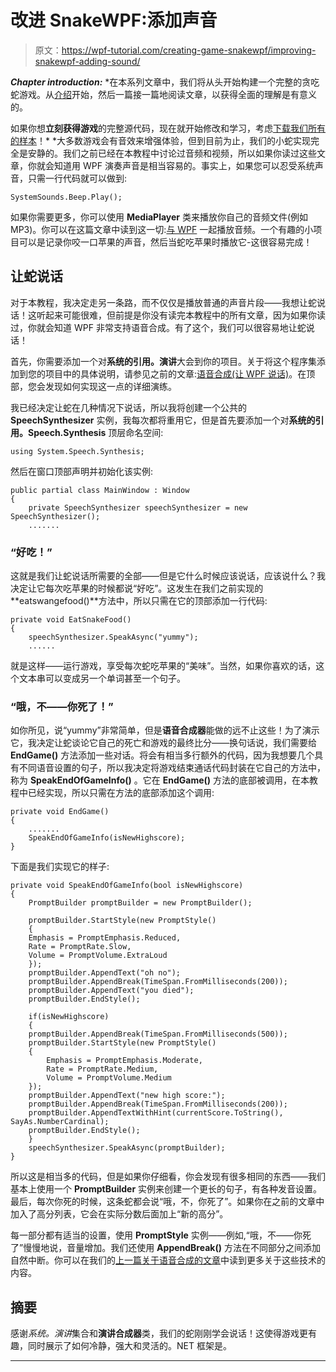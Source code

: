 # 改进 SnakeWPF:添加声音

> 原文：<https://wpf-tutorial.com/creating-game-snakewpf/improving-snakewpf-adding-sound/>

***Chapter introduction:*** *在本系列文章中，我们将从头开始构建一个完整的贪吃蛇游戏。从[介绍](https://www.wpf-tutorial.com/creating-game-snakewpf/introduction/)开始，然后一篇接一篇地阅读文章，以获得全面的理解是有意义的。

如果你想**立刻获得游戏**的完整源代码，现在就开始修改和学习，考虑[下载我们所有的样本](https://www.wpf-tutorial.com/download-wpf-tutorial-pdf-with-sample-code/)！*  *大多数游戏会有音效来增强体验，但到目前为止，我们的小蛇实现完全是安静的。我们之前已经在本教程中讨论过音频和视频，所以如果你读过这些文章，你就会知道用 WPF 演奏声音是相当容易的。事实上，如果您可以忍受系统声音，只需一行代码就可以做到:

```
SystemSounds.Beep.Play();
```

如果你需要更多，你可以使用 **MediaPlayer** 类来播放你自己的音频文件(例如 MP3)。你可以在这篇文章中读到这一切:[与 WPF](https://www.wpf-tutorial.com/audio-video/playing-audio/) 一起播放音频。一个有趣的小项目可以是记录你咬一口苹果的声音，然后当蛇吃苹果时播放它-这很容易完成！

## 让蛇说话

对于本教程，我决定走另一条路，而不仅仅是播放普通的声音片段——我想让蛇说话！这听起来可能很难，但前提是你没有读完本教程中的所有文章，因为如果你读过，你就会知道 WPF 非常支持语音合成。有了这个，我们可以很容易地让蛇说话！

首先，你需要添加一个对**系统的引用。演讲**大会到你的项目。关于将这个程序集添加到您的项目中的具体说明，请参见之前的文章:[语音合成(让 WPF 说话)](https://www.wpf-tutorial.com/audio-video/speech-synthesis-making-wpf-talk/)。在顶部，您会发现如何实现这一点的详细演练。

<input type="hidden" name="IL_IN_ARTICLE">

我已经决定让蛇在几种情况下说话，所以我将创建一个公共的 **SpeechSynthesizer** 实例，我每次都将重用它，但是首先要添加一个对**系统的引用。Speech.Synthesis** 顶层命名空间:

```
using System.Speech.Synthesis;
```

然后在窗口顶部声明并初始化该实例:

```
public partial class MainWindow : Window
{
    private SpeechSynthesizer speechSynthesizer = new SpeechSynthesizer();
    .......
```

### “好吃！”

这就是我们让蛇说话所需要的全部——但是它什么时候应该说话，应该说什么？我决定让它每次吃苹果的时候都说“好吃”。这发生在我们之前实现的**eatswangefood()**方法中，所以只需在它的顶部添加一行代码:

```
private void EatSnakeFood()
{
    speechSynthesizer.SpeakAsync("yummy");
    ......
```

就是这样——运行游戏，享受每次蛇吃苹果的“美味”。当然，如果你喜欢的话，这个文本串可以变成另一个单词甚至一个句子。

### “哦，不——你死了！”

如你所见，说“yummy”非常简单，但是**语音合成器**能做的远不止这些！为了演示它，我决定让蛇谈论它自己的死亡和游戏的最终比分——换句话说，我们需要给 **EndGame()** 方法添加一些对话。将会有相当多行额外的代码，因为我想要几个具有不同语音设置的句子，所以我决定将游戏结束通话代码封装在它自己的方法中，称为 **SpeakEndOfGameInfo()** 。它在 **EndGame()** 方法的底部被调用，在本教程中已经实现，所以只需在方法的底部添加这个调用:

```
private void EndGame()
{
    .......
    SpeakEndOfGameInfo(isNewHighscore);
}
```

下面是我们实现它的样子:

```
private void SpeakEndOfGameInfo(bool isNewHighscore)  
{  
    PromptBuilder promptBuilder = new PromptBuilder();  

    promptBuilder.StartStyle(new PromptStyle()  
    {  
    Emphasis = PromptEmphasis.Reduced,  
    Rate = PromptRate.Slow,  
    Volume = PromptVolume.ExtraLoud  
    });  
    promptBuilder.AppendText("oh no");  
    promptBuilder.AppendBreak(TimeSpan.FromMilliseconds(200));  
    promptBuilder.AppendText("you died");  
    promptBuilder.EndStyle();  

    if(isNewHighscore)  
    {  
    promptBuilder.AppendBreak(TimeSpan.FromMilliseconds(500));  
    promptBuilder.StartStyle(new PromptStyle()  
    {  
        Emphasis = PromptEmphasis.Moderate,  
        Rate = PromptRate.Medium,  
        Volume = PromptVolume.Medium  
    });  
    promptBuilder.AppendText("new high score:");  
    promptBuilder.AppendBreak(TimeSpan.FromMilliseconds(200));  
    promptBuilder.AppendTextWithHint(currentScore.ToString(), SayAs.NumberCardinal);  
    promptBuilder.EndStyle();  
    }  
    speechSynthesizer.SpeakAsync(promptBuilder);  
}
```

所以这是相当多的代码，但是如果你仔细看，你会发现有很多相同的东西——我们基本上使用一个 **PromptBuilder** 实例来创建一个更长的句子，有各种发音设置。最后，每次你死的时候，这条蛇都会说“哦，不，你死了”。如果你在之前的文章中加入了高分列表，它会在实际分数后面加上“新的高分”。

每一部分都有适当的设置，使用 **PromptStyle** 实例——例如,“哦，不——你死了”慢慢地说，音量增加。我们还使用 **AppendBreak()** 方法在不同部分之间添加自然中断。你可以在我们的[上一篇关于语音合成的文章](https://www.wpf-tutorial.com/audio-video/speech-synthesis-making-wpf-talk/)中读到更多关于这些技术的内容。

## 摘要

感谢*系统。演讲*集合和**演讲合成器**类，我们的蛇刚刚学会说话！这使得游戏更有趣，同时展示了如何冷静，强大和灵活的。NET 框架是。

* * **